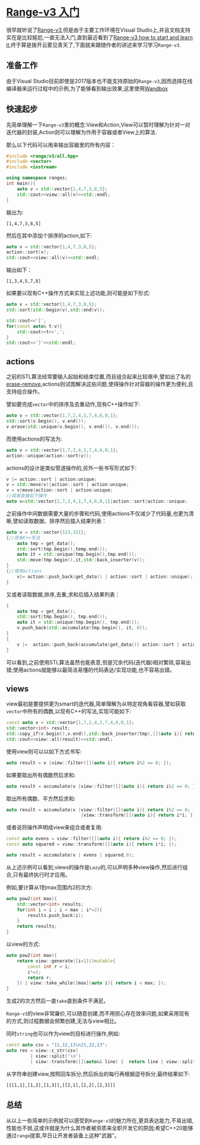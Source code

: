 # [Range-v3 入门](https://slides.com/filipsajdak-1/range-v3-how-to-start)

很早就听说了[Range-v3](https://ericniebler.github.io/range-v3/),但是由于主要工作环境在Visual Studio上,并且文档支持实在是比较尴尬,一直无法入门,直到最近看到了[Range-v3 how to start and learn it](https://slides.com/filipsajdak-1/range-v3-how-to-start),终于算是拨开云雾见青天了,下面就来跟随作者的讲述来学习学习`Range-v3`.

## 准备工作

由于Visual Studio目前即使是2017版本也不能支持原始的`Range-v3`,因而选择在线编译器来运行过程中的示例,为了能够看到输出效果,这里使用[Wandbox](https://wandbox.org/)

## 快速起步

先简单理解一下`Range-v3`里的概念:View和Action,View可以暂时理解为针对一对迭代器的封装,Action则可以理解为作用于容器或者View上的算法.

那么以下代码可以用来输出容器里的所有内容：

```C++
#include <range/v3/all.hpp>
#include <vector>
#include <iostream>

using namespace ranges;
int main(){
    auto v = std::vector{1,4,7,3,8,5};
    std::cout<<view::all(v)<<std::endl;
}
```

输出为:

```CMD
[1,4,7,3,8,5]
```

然后在其中添加个排序的action,如下:

```C++
auto v = std::vector{1,4,7,3,8,5};
action::sort(v);
std::cout<<view::all(v)<<std::endl;
```

输出如下：

```CMD
[1,3,4,5,7,8]
```

如果要以现有C++操作方式来实现上述功能,则可能是如下形式:

```C++
auto v = std::vector{1,4,7,3,8,5};
std::sort(std::begin(v),std::end(v));

std::cout<<'[';
for(const auto& t:v){
    std::cout<<t<<',';
}
std::cout<<']'<<std::endl;
```

## actions

之前的STL算法经常要输入起始和结束位置,而且组合起来比较艰辛,譬如出了名的[erase-remove](https://en.wikipedia.org/wiki/Erase%E2%80%93remove_idiom),actions则试图解决这些问题,使得操作针对容器的操作更为便利,且支持组合操作。

譬如要完成`vector`中的排序及去重动作,现有C++操作如下:

```C++
auto v = std::vector{1,7,2,4,1,7,4,6,0,1};
std::sort(v.begin(), v.end());
v.erase(std::unique(v.begin(), v.end()), v.end());
```

而使用actions的写法为:

```C++
auto v = std::vector{1,7,2,4,1,7,4,6,0,1};
action::unique(action::sort(v));
```

actions的设计是类似管道操作的,另外一些书写形式如下:

```C++
v |= action::sort | action:unique;
v = std::move(v)|action::sort | action:unique;
v = v|move|action::sort | action:unique;
//或者直接如下操作
auto v=std::vector{1,7,2,4,1,7,4,6,0,1}|action::sort|action::unique;
```

之前操作中间数据需要大量的步骤和代码,使用actions不仅减少了代码量,也更为清晰,譬如读取数据、排序然后插入结果列表：

```C++
auto v = std::vector{123,321};
{//现有C++写法
    auto tmp = get_data();
    std::sort(tmp.begin(),temp.end());
    auto it = std::unique(tmp.begin(),tmp.end());
    std::move(tmp.begin(),it,std::back_inserter(v));
}
{//使用actions
    v|= action::push_back(get_data() | action::sort | action::unique);
}
```

又或者读取数据,排序,去重,求和后插入结果列表：

```C++
{
    auto tmp = get_data();
    std::sort(tmp.begin(), tmp.end());
    auto it = std::unique(tmp.begin(), tmp.end());
    v.push_back(std::accumulate(tmp.begin(), it, 0));
}
{
    v |=  action::push_back(accumulate(get_data()| action::sort | action::unique, 0));
}
```

可以看到,之前使用STL算法虽然也能表意,但是冗余代码(迭代器)相对繁琐,容易出错;使用actions就能够以最简洁易懂的代码表达/实现功能,也不容易出错。

## views

view最初是要提供更为smart的迭代器,简单理解为从特定视角看容器,譬如获取`vector`中所有的偶数,以现有C++的写法,实现可能如下:

```C++
const auto v = std::vector{1,7,2,4,1,7,4,6,0,1};
std::vector<int> result;
std::copy_if(v.begin(),v.end(),std::back_inserter(tmp),[](auto i){ return i%2 == 0; });
std::cout<<view::all(result)<<std::endl;
```

使用view则可以以如下方式书写:

```C++
auto result = v |view::filter([](auto i){ return i%2 == 0; });
```

如果要取出所有偶数然后求和:

```C++
auto result = accumulate(v |view::filter([](auto i){ return i%2 == 0; }),0);
```

取出所有偶数、平方然后求和:

```C++
auto result = accumulate(v |view::filter([](auto i){ return i%2 == 0; })
                            |view::transform([](auto i){ return i*i; }),0);
```

或者说将操作声明成view来组合或者复用:

```C++
const auto evens = view::filter([](auto i){ return i%2 == 0; });
const auto squared = view::transform([](auto i){ return i*i; });

auto result = accumulate(v | evens | squared,0);
```

从上述示例可以看到,views的操作是`Lazy`的,可以声明多种view操作,然后进行组合,只有最终执行时才应用。

例如,要计算从1到max范围内2的次方:

```C++
auto pow2(int max){
    std::vector<int> results;
    for(int i = i ; i < max ; i*=2){
        results.push_back(i);
    }
    return results;
}
```

以view的方式:

```C++
auto pow2(int max){
    return view::generate([i=1]()mutable{
        const int r = i;
        i*=2;
        return r;
    }) | view::take_while([max](auto i){ return i < max; });
}
```

生成2的次方然后一直`take`直到条件不满足。

`Range-v3`的view非常廉价,可以随意创建,而不用担心存在效率问题,如果采用现有的方式,则过程数据会频繁创建,无法与view相比。

同时`string`也可以作为view的目标进行操作,例如:

```C++
const auto csv = "11,12,13\n21,22,23";
auto res = view::c_str(csv)
         | view::split('\n')  
         | view::transform([](auto&& line) {  return line | view::split(',')});
```

从字符串创建view,按照回车拆分,然后拆出的每行再根据逗号拆分,最终结果如下:

```CMD
[[[1,1],[1,2],[1,3]],[[2,1],[2,2],[2,3]]]
```

## 总结

从以上一些简单的示例就可以感受到`Range-v3`的魅力所在,更具表达能力,不易出错,性能也不弱,这或许就是为什么其作者被资质来全职开发它的原因;希望C++20能够通过`range`提案,早日让开发者装备上这种"武器"。